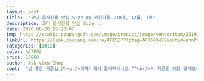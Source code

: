 ```yaml
---
layout: post 
title:  "코디 음식전용 안심 Size Up 키친타올 240매, 12롤, 1팩" 
description: 코디 음식전용 안심 Size ..
date: 2020-08-28 15:20:07 
img: https://static.coupangcdn.com/image/product/image/vendoritem/2019/09/25/4455802433/34c1f929-d105-412a-9597-23081c908ebd.jpg 
linkUrl: https://link.coupang.com/re/AFFSDP?lptag=AF3600438&subid=ahnPublicAsk&pageKey=1392117832&itemId=2427542354&vendorItemId=70421539583&traceid=V0-113-77e589a0759a5297 
categories: [1013] 
color: A57F92 
price: 18860 
author: Ask View Shop 
cont:  "넘 좋은 제품입니다<br/>어머니께서 좋아하시네요 ^^<br/>이 제품만 애용 할래요<br/>일반 키친타올보다 크고 두꺼워요<br/>좋아요 사무실에서 여럿이쓰네 금방 쓰네요 ㅠ<br/>" 
---
```

